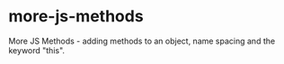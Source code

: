 # more-js-methods
More JS Methods - adding methods to an object, name spacing and the keyword "this".
